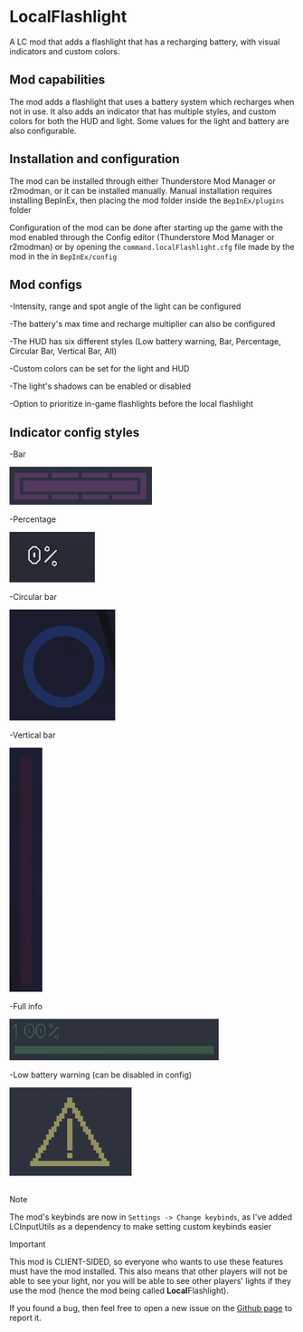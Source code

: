 # LocalFlashlight

A LC mod that adds a flashlight that has a recharging battery, with visual indicators and custom colors.

## Mod capabilities
The mod adds a flashlight that uses a battery system which recharges when not in use. It also adds an indicator that has multiple styles, and custom colors for both the HUD and light. Some values for the light and battery are also configurable.

## Installation and configuration

The mod can be installed through either Thunderstore Mod Manager or r2modman, or it can be installed manually.
Manual installation requires installing BepInEx, then placing the mod folder inside the ```BepInEx/plugins``` folder

Configuration of the mod can be done after starting up the game with the mod enabled through the Config editor (Thunderstore Mod Manager or r2modman) or by opening the ```command.localFlashlight.cfg``` file made by the mod in the in ```BepInEx/config```

## Mod configs

-Intensity, range and spot angle of the light can be configured

-The battery's max time and recharge multiplier can also be configured

-The HUD has six different styles (Low battery warning, Bar, Percentage, Circular Bar, Vertical Bar, All)

-Custom colors can be set for the light and HUD

-The light's shadows can be enabled or disabled

-Option to prioritize in-game flashlights before the local flashlight

## Indicator config styles

-Bar

![bar style](https://github.com/ever39/LocalFlashlight/raw/main/assets/readmeAssets/barStyle.gif)

-Percentage

![percent style](https://github.com/ever39/LocalFlashlight/raw/main/assets/readmeAssets/percentageStyle.gif)

-Circular bar

![full style](https://github.com/ever39/LocalFlashlight/raw/main/assets/readmeAssets/circularBar.gif)

-Vertical bar

![full style](https://github.com/ever39/LocalFlashlight/raw/main/assets/readmeAssets/verticalBar.gif)

-Full info

![full style](https://github.com/ever39/LocalFlashlight/raw/main/assets/readmeAssets/fullStyle.gif)

-Low battery warning (can be disabled in config)

![low battery warning](https://github.com/ever39/LocalFlashlight/raw/main/assets/readmeAssets/disabledWarning.png)

##

>[!NOTE]
>The mod's keybinds are now in ```Settings -> Change keybinds```, as I've added LCInputUtils as a dependency to make setting custom keybinds easier


>[!IMPORTANT]
>This mod is CLIENT-SIDED, so everyone who wants to use these features must have the mod installed.
>This also means that other players will not be able to see your light, nor you will be able to see other players' lights if they use the mod (hence the mod being called **Local**Flashlight).

If you found a bug, then feel free to open a new issue on the [Github page](https://github.com/ever39/LocalFlashlight/issues) to report it.
